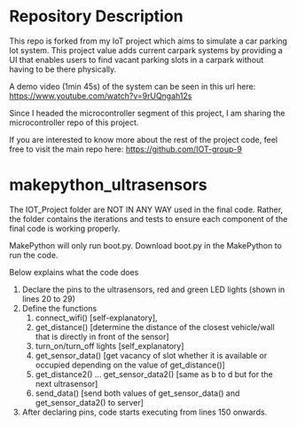 # Repository Description

This repo is forked from my IoT project which aims to simulate a car parking lot system. This project value adds current carpark systems by providing a UI that enables users to find vacant parking slots in a carpark without having to be there physically. 

A demo video (1min 45s) of the system can be seen in this url here: https://www.youtube.com/watch?v=9rUQngah12s

Since I headed the microcontroller segment of this project, I am sharing the microcontroller repo of this project. 

If you are interested to know more about the rest of the project code, feel free to visit the main repo here: https://github.com/IOT-group-9

# makepython_ultrasensors

The IOT_Project folder are NOT IN ANY WAY used in the final code. Rather, the folder contains the iterations and tests to ensure each component of the final code is working properly.

MakePython will only run boot.py. Download boot.py in the MakePython to run the code.

Below explains what the code does
1) Declare the pins to the ultrasensors, red and green LED lights (shown in lines 20 to 29)
2) Define the functions
   1) connect_wifi() [self-explanatory],
   2) get_distance() [determine the distance of the closest vehicle/wall that is directly in front of the sensor]
   3) turn_on/turn_off lights [self_explanatory]
   4) get_sensor_data() [get vacancy of slot whether it is available or occupied depending on the value of get_distance()]
   5) get_distance2() ... get_sensor_data2() [same as b to d but for the next ultrasensor]
   6) send_data() [send both values of get_sensor_data() and get_sensor_data2() to server]
3) After declaring pins, code starts executing from lines 150 onwards.
